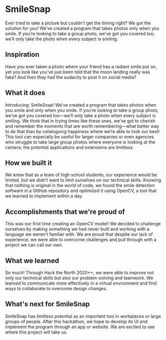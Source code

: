 # SmileSnap

Ever tried to take a picture but couldn't get the timing right? We got the solution for you! We’ve created a program that takes photos only when you smile. If you’re looking to take a group photo, we’ve got you covered too; we’ll only take the photo when every subject is smiling.

## Inspiration
Have you ever taken a photo where your friend has a radiant smile put on, yet you look like you’ve just been told that the moon landing really was fake? And then they had the audacity to post it on social media?

## What it does
Introducing: SmileSnap! We’ve created a program that takes photos when you smile and only when you smile. If you’re looking to take a group photo, we’ve got you covered too—we’ll only take a photo when every subject is smiling. We think that in trying times like these ones, we’ve got to cherish and remember the moments that are worth remembering—what better way to do that than by cataloguing happiness where we’re able to look our best! This tool can especially be useful for larger companies or even agencies who struggle to take large group photos where everyone is looking at the camera; the potential applications and extensions are limitless.

## How we built it
We knew that as a team of high school students, our experience would be limited, but we didn’t want to limit ourselves on our technical skills. Knowing that nothing is original in the world of code, we found the smile detection software in a GitHub repository and optimized it using OpenCV, a tool that we learned to implement within a day.

## Accomplishments that we're proud of
This was our first time creating an OpenCV model! We decided to challenge ourselves by making something we had never built and working with a language we weren't familiar with. We are proud that despite our lack of experience, we were able to overcome challenges and pull through with a project we can call our own.

## What we learned
So much! Through Hack the North 2020++, we were able to improve not only our technical skills but also our problem-solving and teamwork. We learned to communicate more effectively in a virtual environment and find ways to collaborate to overcome design changes.

## What's next for SmileSnap
SmileSnap has limitless potential as an important tool in workplaces or large groups of people. After this hackathon, we hope to develop its UI and implement the program through an app or website. We are excited to see where this project will take us.

